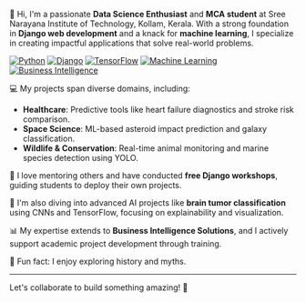 👋 Hi, I'm a passionate **Data Science Enthusiast** and **MCA student** at Sree Narayana Institute of Technology, Kollam, Kerala. With a strong foundation in **Django web development** and a knack for **machine learning**, I specialize in creating impactful applications that solve real-world problems.

[![Python](https://img.shields.io/badge/Python-3.9-3776AB?logo=python&logoColor=white)](https://www.python.org/)
[![Django](https://img.shields.io/badge/Django-3.2-092D1F?logo=django&logoColor=white)](https://www.djangoproject.com/)
[![TensorFlow](https://img.shields.io/badge/TensorFlow-2.8-FF6F00?logo=tensorflow&logoColor=white)](https://www.tensorflow.org/)
[![Machine Learning](https://img.shields.io/badge/Machine%20Learning-ML-FF5C5C)](https://scikit-learn.org/)
[![Business Intelligence](https://img.shields.io/badge/BI-Business%20Intelligence-00B9F1)](https://www.tableau.com/)

💻 My projects span diverse domains, including:
- **Healthcare**: Predictive tools like heart failure diagnostics and stroke risk comparison.
- **Space Science**: ML-based asteroid impact prediction and galaxy classification.
- **Wildlife & Conservation**: Real-time animal monitoring and marine species detection using YOLO.

🌟 I love mentoring others and have conducted **free Django workshops**, guiding students to deploy their own projects.

🔬 I'm also diving into advanced AI projects like **brain tumor classification** using CNNs and TensorFlow, focusing on explainability and visualization.

📊 My expertise extends to **Business Intelligence Solutions**, and I actively support academic project development through training.

🎯 Fun fact: I enjoy exploring history and myths.

---



Let's collaborate to build something amazing! 🚀  
